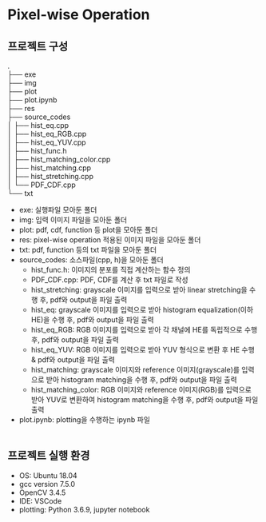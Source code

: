 # Pixel-wise Operation

## 프로젝트 구성
. <br>
├── exe <br>
├── img <br>
├── plot <br>
├── plot.ipynb <br>
├── res <br>
├── source_codes <br>
│   ├── hist_eq.cpp <br>
│   ├── hist_eq_RGB.cpp<br>
│   ├── hist_eq_YUV.cpp<br>
│   ├── hist_func.h<br>
│   ├── hist_matching_color.cpp<br>
│   ├── hist_matching.cpp<br>
│   ├── hist_stretching.cpp<br>
│   └── PDF_CDF.cpp<br>
└── txt


- exe: 실행파일 모아둔 폴더
- img: 입력 이미지 파일을 모아둔 폴더
- plot: pdf, cdf, function 등 plot을 모아둔 폴더
- res: pixel-wise operation 적용된 이미지 파일을 모아둔 폴더
- txt: pdf, function 등의 txt 파일을 모아둔 폴더
- source_codes: 소스파일(cpp, h)을 모아둔 폴더
    - hist_func.h: 이미지의 분포를 직접 계산하는 함수 정의
    - PDF_CDF.cpp: PDF, CDF를 계산 후 txt 파일로 작성
    - hist_stretching: grayscale 이미지를 입력으로 받아 linear stretching을 수행 후, pdf와 output을 파일 출력
    - hist_eq: grayscale 이미지를 입력으로 받아 histogram equalization(이하 HE)을 수행 후, pdf와 output을 파일 출력
    - hist_eq_RGB: RGB 이미지를 입력으로 받아 각 채널에 HE를 독립적으로 수행 후, pdf와 output을 파일 출력
    - hist_eq_YUV: RGB 이미지를 입력으로 받아 YUV 형식으로 변환 후 HE 수행 & pdf와 output을 파일 출력
    - hist_matching: grayscale 이미지와 reference 이미지(grayscale)를 입력으로 받아 histogram matching을 수행 후, pdf와 output을 파일 출력
    - hist_matching_color: RGB 이미지와 reference 이미지(RGB)를 입력으로 받아 YUV로 변환하여 histogram matching을 수행 후, pdf와 output을 파일 출력
- plot.ipynb: plotting을 수행하는 ipynb 파일
<br></br>

## 프로젝트 실행 환경
- OS: Ubuntu 18.04
- gcc version 7.5.0
- OpenCV 3.4.5
- IDE: VSCode
- plotting: Python 3.6.9, jupyter notebook
